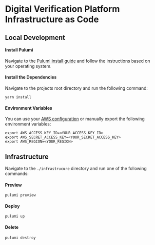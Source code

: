 # Digital Verification Platform Infrastructure as Code

## Local Development

#### Install Pulumi

Navigate to the [Pulumi install guide](https://www.pulumi.com/docs/get-started/aws/begin/#install-pulumi) and follow the instructions based on your operating system.

#### Install the Dependencies

Navigate to the projects root directory and run the following command:

```
yarn install
```

#### Environment Variables

You can use your [AWS configuration](https://docs.aws.amazon.com/cli/latest/userguide/cli-configure-quickstart.html) or manually export the following environment variables:

```
export AWS_ACCESS_KEY_ID=<YOUR_ACCESS_KEY_ID>
export AWS_SECRET_ACCESS_KEY=<YOUR_SECRET_ACCESS_KEY>
export AWS_REGION=<YOUR_REGION>
```

## Infrastructure

Navigate to the `./infrastrucure` directory and run one of the following commands:

#### Preview

```
pulumi preview
```

#### Deploy

```
pulumi up
```

#### Delete

```
pulumi destroy
```
